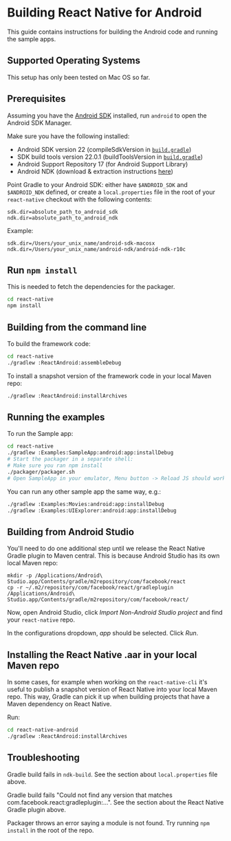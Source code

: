 # Building React Native for Android

This guide contains instructions for building the Android code and running the sample apps.

## Supported Operating Systems

This setup has only been tested on Mac OS so far.

## Prerequisites

Assuming you have the [Android SDK](https://developer.android.com/sdk/installing/index.html) installed, run `android` to open the Android SDK Manager.

Make sure you have the following installed:

- Android SDK version 22 (compileSdkVersion in [`build.gradle`](build.gradle))
- SDK build tools version 22.0.1 (buildToolsVersion in [`build.gradle`](build.gradle))
- Android Support Repository 17 (for Android Support Library)
- Android NDK (download & extraction instructions [here](http://developer.android.com/ndk/downloads/index.html))
 
Point Gradle to your Android SDK: either have `$ANDROID_SDK` and `$ANDROID_NDK` defined, or create a `local.properties` file in the root of your `react-native` checkout with the following contents:

    sdk.dir=absolute_path_to_android_sdk
    ndk.dir=absolute_path_to_android_ndk
  
Example:

    sdk.dir=/Users/your_unix_name/android-sdk-macosx
    ndk.dir=/Users/your_unix_name/android-ndk/android-ndk-r10c

## Run `npm install`

This is needed to fetch the dependencies for the packager.

```bash
cd react-native
npm install
```

## Building from the command line

To build the framework code:

```bash
cd react-native
./gradlew :ReactAndroid:assembleDebug
```

To install a snapshot version of the framework code in your local Maven repo:

```bash
./gradlew :ReactAndroid:installArchives
```

## Running the examples

To run the Sample app:

```bash
cd react-native
./gradlew :Examples:SampleApp:android:app:installDebug
# Start the packager in a separate shell:
# Make sure you ran npm install
./packager/packager.sh
# Open SampleApp in your emulator, Menu button -> Reload JS should work
```

You can run any other sample app the same way, e.g.:

```bash
./gradlew :Examples:Movies:android:app:installDebug
./gradlew :Examples:UIExplorer:android:app:installDebug
```

## Building from Android Studio

You'll need to do one additional step until we release the React Native Gradle plugin to Maven central. This is because Android Studio has its own local Maven repo:
    
    mkdir -p /Applications/Android\ Studio.app/Contents/gradle/m2repository/com/facebook/react
    cp -r ~/.m2/repository/com/facebook/react/gradleplugin /Applications/Android\ Studio.app/Contents/gradle/m2repository/com/facebook/react/

Now, open Android Studio, click _Import Non-Android Studio project_ and find your `react-native` repo.
  
In the configurations dropdown, _app_ should be selected. Click _Run_.

## Installing the React Native .aar in your local Maven repo

In some cases, for example when working on the `react-native-cli` it's useful to publish a snapshot version of React Native into your local Maven repo. This way, Gradle can pick it up when building projects that have a Maven dependency on React Native.

Run:

```bash
cd react-native-android
./gradlew :ReactAndroid:installArchives
```

## Troubleshooting

Gradle build fails in `ndk-build`. See the section about `local.properties` file above.

Gradle build fails "Could not find any version that matches com.facebook.react:gradleplugin:...". See the section about the React Native Gradle plugin above.

Packager throws an error saying a module is not found. Try running `npm install` in the root of the repo.
